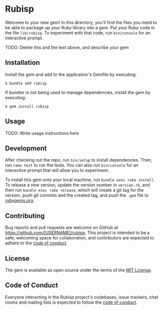 # Rubisp

Welcome to your new gem! In this directory, you'll find the files you need to be able to package up your Ruby library into a gem. Put your Ruby code in the file `lib/rubisp`. To experiment with that code, run `bin/console` for an interactive prompt.

TODO: Delete this and the text above, and describe your gem

## Installation

Install the gem and add to the application's Gemfile by executing:

    $ bundle add rubisp

If bundler is not being used to manage dependencies, install the gem by executing:

    $ gem install rubisp

## Usage

TODO: Write usage instructions here

## Development

After checking out the repo, run `bin/setup` to install dependencies. Then, run `rake test` to run the tests. You can also run `bin/console` for an interactive prompt that will allow you to experiment.

To install this gem onto your local machine, run `bundle exec rake install`. To release a new version, update the version number in `version.rb`, and then run `bundle exec rake release`, which will create a git tag for the version, push git commits and the created tag, and push the `.gem` file to [rubygems.org](https://rubygems.org).

## Contributing

Bug reports and pull requests are welcome on GitHub at https://github.com/[USERNAME]/rubisp. This project is intended to be a safe, welcoming space for collaboration, and contributors are expected to adhere to the [code of conduct](https://github.com/[USERNAME]/rubisp/blob/master/CODE_OF_CONDUCT.md).

## License

The gem is available as open source under the terms of the [MIT License](https://opensource.org/licenses/MIT).

## Code of Conduct

Everyone interacting in the Rubisp project's codebases, issue trackers, chat rooms and mailing lists is expected to follow the [code of conduct](https://github.com/[USERNAME]/rubisp/blob/master/CODE_OF_CONDUCT.md).
